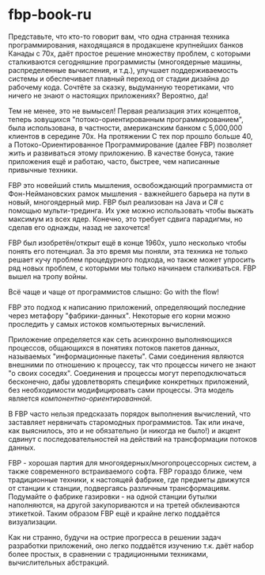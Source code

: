 # fbp-book-ru

Представьте, что кто-то говорит вам, что одна странная техника программирования, находящаяся в продакшене крупнейших банков Канады с 70х, даёт простое решение множеству проблем, с которыми сталкиваются сегодняшние программисты (многоядерные машины, распределенные вычисления, и т.д.), улучшает поддерживаемость системы и обеспечивает плавный
переход от стадии дизайна до рабочему кода. Сочтёте за сказку, выдуманную теоретиками, что ничего не знают о настоящих приложениях? Вероятно, да!

Тем не менее, это не вымысел! Первая реализация этих концептов, теперь зовущихся "потоко-ориентированным программированием", была использована, в частности, американским банком с 5,000,000 клиентов в середине 70х. На протяжении С тех пор прошло больше 40, а Потоко-Ориентированное Программирование (далее FBP) позволяет жить и развиваться этому приложению. В качестве бонуса, такие приложения ещё и работаю, часто, быстрее, чем написанные привычные техники.

FBP это новейший стиль мышления, освобождающий программиста от Фон-Неймановских рамок мышления - важнейшего барьера на пути
в новый, многоядерный мир. FBP был реализован на Java и C# с помощью мульти-трединга. Их уже можно использовать
чтобы выжать максимум из всех ядер. Конечно, это требует сдвига парадигмы, но сделав его однажды, назад не захочется!

FBP был изобретён/открыт ещё в конце 1960х, ушло несколько чтобы понять его потенциал. За это время мы поняли,
эта техника не только решает кучу проблем процедурного подхода, но также может упросить ряд новых проблем,
с которыми мы только начинаем сталкиваться. FBP вышел на тропу войны.

Всё чаще и чаще от программистов слышно: Go with the flow!

FBP это подход к написанию приложений, определяющий последние через метафору "фабрики-данных".
Некоторые его корни можно проследить у самых истоков компьютерных вычислений.

Приложение определяется как сеть асинхронно выполняющихся процессов, общающихся в понятиях потоков пакетов данных,
называемых "информационные пакеты". Сами соединения являются внешними по отношению к процессу, так что процессы
ничего не знают "о своих соседях". Соединения и процессы могут переподключаться бесконечно, дабы удовлетворять специфике
конкретных приложений, без необходимости модифицировать сами процессы. Эта модель является _компонентно-ориентированной_.

В FBP часто нельзя предсказать порядок выполнения вычислений, что заставляет нервничать старомодных программистов.
Так или иначе, как выяснилось, это и не обязательно (и никогда не было!) и акцент сдвинут с последовательностей на действий на трансформации потоков данных.

FBP - хорошая партия для многоядерных/многопроцессорных систем, а также современного встраиваемого софта.
FBP гораздо ближе, чем традиционные техники, к настоящей фабрике, где предметы движутся от станции к станции,
подвергаясь различным трансформациям. Подумайте о фабрике газировки - на одной станции бутылки наполняются, на другой
закупориваются и на третей обклеиваются этикеткой. Таким образом FBP ещё и крайне легко поддаётся визуализации.

Как ни странно, будучи на острие прогресса в решении задач разработки приложений, оно легко поддаётся изучению т.к. даёт
набор более простых, в сравнении с традиционными техниками, вычислительных абстракций.

